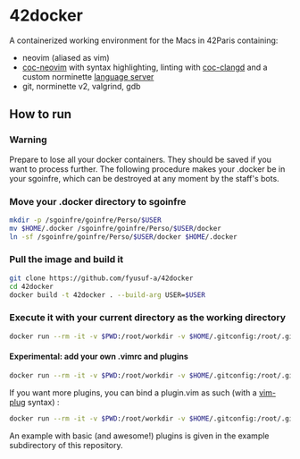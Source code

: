# 42docker
A containerized working environment for the Macs in 42Paris containing:
* neovim (aliased as vim)
* [coc-neovim](https://github.com/neoclide/coc.nvim) with syntax highlighting, linting with [coc-clangd](https://github.com/clangd/coc-clangd) and a custom norminette [language server](https://microsoft.github.io/language-server-protocol/)
* git, norminette v2, valgrind, gdb

## How to run

### Warning
Prepare to lose all your docker containers. They should be saved if you want to process further. The following procedure makes your .docker be in your sgoinfre, which can be destroyed at any moment by the staff's bots.

### Move your .docker directory to sgoinfre

```bash
mkdir -p /sgoinfre/goinfre/Perso/$USER
mv $HOME/.docker /sgoinfre/goinfre/Perso/$USER/docker
ln -sf /sgoinfre/goinfre/Perso/$USER/docker $HOME/.docker
```

### Pull the image and build it

```sh
git clone https://github.com/fyusuf-a/42docker
cd 42docker
docker build -t 42docker . --build-arg USER=$USER
```

### Execute it with your current directory as the working directory
```sh
docker run --rm -it -v $PWD:/root/workdir -v $HOME/.gitconfig:/root/.gitconfig -v $HOME/.ssh:/root/.ssh 42docker
```

#### Experimental: add your own .vimrc and plugins
```sh
docker run --rm -it -v $PWD:/root/workdir -v $HOME/.gitconfig:/root/.gitconfig -v $HOME/.ssh:/root/.ssh $HOME/.vimrc:/root/.vimrc 42docker
```
If you want more plugins, you can bind a plugin.vim as such (with a [vim-plug](https://github.com/junegunn/vim-plug) syntax) :
```sh
docker run --rm -it -v $PWD:/root/workdir -v $HOME/.gitconfig:/root/.gitconfig -v $HOME/.ssh:/root/.ssh -v $HOME/.vimrc:/root/.vimrc -v /path/to/plugin.vim:/root/plugin.vim 42docker
```
An example with basic (and awesome!) plugins is given in the example subdirectory of this repository.
